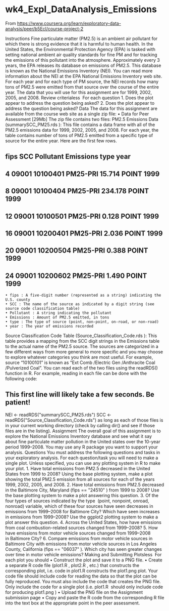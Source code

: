 # wk4_Expl_DataAnalysis_Emissions

From <https://www.coursera.org/learn/exploratory-data-analysis/peer/b5Ecl/course-project-2> 


Instructions
Fine particulate matter (PM2.5) is an ambient air pollutant for which there is strong evidence that it is harmful to human health. In the United States, the Environmental Protection Agency (EPA) is tasked with setting national ambient air quality standards for fine PM and for tracking the emissions of this pollutant into the atmosphere. Approximately every 3 years, the EPA releases its database on emissions of PM2.5. This database is known as the National Emissions Inventory (NEI). You can read more information about the NEI at the EPA National Emissions Inventory web site.
For each year and for each type of PM source, the NEI records how many tons of PM2.5 were emitted from that source over the course of the entire year. The data that you will use for this assignment are for 1999, 2002, 2005, and 2008.
Review criterialess 
For each question
	1. Does the plot appear to address the question being asked?
	2. Does the plot appear to address the question being asked?
Data
The data for this assignment are available from the course web site as a single zip file:
	• Data for Peer Assessment [29Mb]
The zip file contains two files:
PM2.5 Emissions Data (summarySCC_PM25.rds ): This file contains a data frame with all of the PM2.5 emissions data for 1999, 2002, 2005, and 2008. For each year, the table contains number of tons of PM2.5 emitted from a specific type of source for the entire year. Here are the first few rows.
##     fips      SCC Pollutant Emissions  type year
## 4  09001 10100401  PM25-PRI    15.714 POINT 1999
## 8  09001 10100404  PM25-PRI   234.178 POINT 1999
## 12 09001 10100501  PM25-PRI     0.128 POINT 1999
## 16 09001 10200401  PM25-PRI     2.036 POINT 1999
## 20 09001 10200504  PM25-PRI     0.388 POINT 1999
## 24 09001 10200602  PM25-PRI     1.490 POINT 1999

	• fips : A five-digit number (represented as a string) indicating the U.S. county
	• SCC : The name of the source as indicated by a digit string (see source code classification table)
	• Pollutant : A string indicating the pollutant
	• Emissions : Amount of PM2.5 emitted, in tons
	• type : The type of source (point, non-point, on-road, or non-road)
	• year : The year of emissions recorded
Source Classification Code Table (Source_Classification_Code.rds ): This table provides a mapping from the SCC digit strings in the Emissions table to the actual name of the PM2.5 source. The sources are categorized in a few different ways from more general to more specific and you may choose to explore whatever categories you think are most useful. For example, source “10100101” is known as “Ext Comb /Electric Gen /Anthracite Coal /Pulverized Coal”.
You can read each of the two files using the readRDS() function in R. For example, reading in each file can be done with the following code:
## This first line will likely take a few seconds. Be patient!
NEI <- readRDS("summarySCC_PM25.rds")
SCC <- readRDS("Source_Classification_Code.rds")
as long as each of those files is in your current working directory (check by calling dir() and see if those files are in the listing).
Assignment
The overall goal of this assignment is to explore the National Emissions Inventory database and see what it say about fine particulate matter pollution in the United states over the 10-year period 1999–2008. You may use any R package you want to support your analysis.
Questions
You must address the following questions and tasks in your exploratory analysis. For each question/task you will need to make a single plot. Unless specified, you can use any plotting system in R to make your plot.
	1. Have total emissions from PM2.5 decreased in the United States from 1999 to 2008? Using the base plotting system, make a plot showing the total PM2.5 emission from all sources for each of the years 1999, 2002, 2005, and 2008.
	2. Have total emissions from PM2.5 decreased in the Baltimore City, Maryland (fips == "24510" ) from 1999 to 2008? Use the base plotting system to make a plot answering this question.
	3. Of the four types of sources indicated by the type  (point, nonpoint, onroad, nonroad) variable, which of these four sources have seen decreases in emissions from 1999–2008 for Baltimore City? Which have seen increases in emissions from 1999–2008? Use the ggplot2 plotting system to make a plot answer this question.
	4. Across the United States, how have emissions from coal combustion-related sources changed from 1999–2008?
	5. How have emissions from motor vehicle sources changed from 1999–2008 in Baltimore City?
	6. Compare emissions from motor vehicle sources in Baltimore City with emissions from motor vehicle sources in Los Angeles County, California (fips == "06037" ). Which city has seen greater changes over time in motor vehicle emissions?
Making and Submitting Plotsless 
For each plot you should
	• Construct the plot and save it to a PNG file.
	• Create a separate R code file (plot1.R , plot2.R , etc.) that constructs the corresponding plot, i.e. code in plot1.R constructs the plot1.png plot. Your code file should include code for reading the data so that the plot can be fully reproduced. You must also include the code that creates the PNG file. Only include the code for a single plot (i.e. plot1.R  should only include code for producing plot1.png )
	• Upload the PNG file on the Assignment submission page
	• Copy and paste the R code from the corresponding R file into the text box at the appropriate point in the peer assessment.



